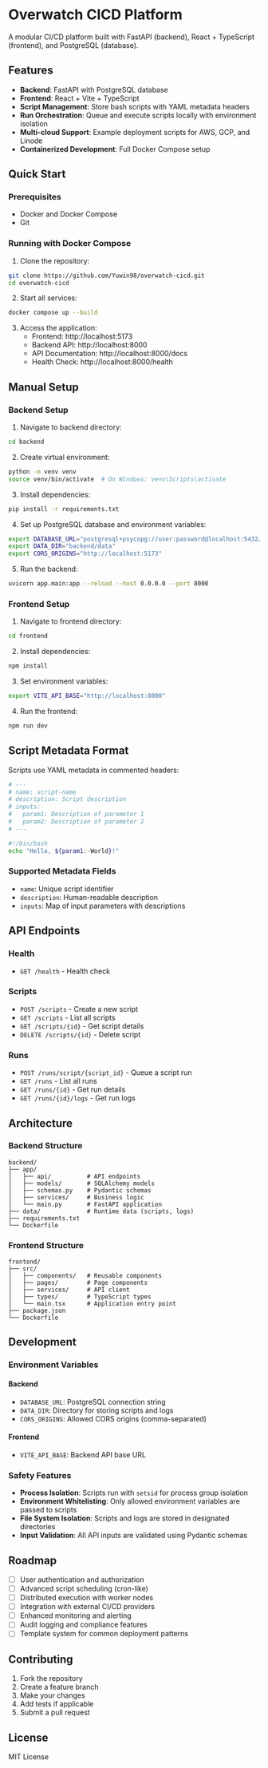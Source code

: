 # Overwatch CICD Platform

A modular CI/CD platform built with FastAPI (backend), React + TypeScript (frontend), and PostgreSQL (database).

## Features

- **Backend**: FastAPI with PostgreSQL database
- **Frontend**: React + Vite + TypeScript
- **Script Management**: Store bash scripts with YAML metadata headers
- **Run Orchestration**: Queue and execute scripts locally with environment isolation
- **Multi-cloud Support**: Example deployment scripts for AWS, GCP, and Linode
- **Containerized Development**: Full Docker Compose setup

## Quick Start

### Prerequisites
- Docker and Docker Compose
- Git

### Running with Docker Compose

1. Clone the repository:
```bash
git clone https://github.com/Yuwin98/overwatch-cicd.git
cd overwatch-cicd
```

2. Start all services:
```bash
docker compose up --build
```

3. Access the application:
   - Frontend: http://localhost:5173
   - Backend API: http://localhost:8000
   - API Documentation: http://localhost:8000/docs
   - Health Check: http://localhost:8000/health

## Manual Setup

### Backend Setup

1. Navigate to backend directory:
```bash
cd backend
```

2. Create virtual environment:
```bash
python -m venv venv
source venv/bin/activate  # On Windows: venv\Scripts\activate
```

3. Install dependencies:
```bash
pip install -r requirements.txt
```

4. Set up PostgreSQL database and environment variables:
```bash
export DATABASE_URL="postgresql+psycopg://user:password@localhost:5432/overwatch"
export DATA_DIR="backend/data"
export CORS_ORIGINS="http://localhost:5173"
```

5. Run the backend:
```bash
uvicorn app.main:app --reload --host 0.0.0.0 --port 8000
```

### Frontend Setup

1. Navigate to frontend directory:
```bash
cd frontend
```

2. Install dependencies:
```bash
npm install
```

3. Set environment variables:
```bash
export VITE_API_BASE="http://localhost:8000"
```

4. Run the frontend:
```bash
npm run dev
```

## Script Metadata Format

Scripts use YAML metadata in commented headers:

```bash
# ---
# name: script-name
# description: Script description
# inputs:
#   param1: Description of parameter 1
#   param2: Description of parameter 2
# ---

#!/bin/bash
echo "Hello, ${param1:-World}!"
```

### Supported Metadata Fields

- `name`: Unique script identifier
- `description`: Human-readable description
- `inputs`: Map of input parameters with descriptions

## API Endpoints

### Health
- `GET /health` - Health check

### Scripts
- `POST /scripts` - Create a new script
- `GET /scripts` - List all scripts
- `GET /scripts/{id}` - Get script details
- `DELETE /scripts/{id}` - Delete script

### Runs
- `POST /runs/script/{script_id}` - Queue a script run
- `GET /runs` - List all runs
- `GET /runs/{id}` - Get run details
- `GET /runs/{id}/logs` - Get run logs

## Architecture

### Backend Structure
```
backend/
├── app/
│   ├── api/          # API endpoints
│   ├── models/       # SQLAlchemy models
│   ├── schemas.py    # Pydantic schemas
│   ├── services/     # Business logic
│   └── main.py       # FastAPI application
├── data/             # Runtime data (scripts, logs)
├── requirements.txt
└── Dockerfile
```

### Frontend Structure
```
frontend/
├── src/
│   ├── components/   # Reusable components
│   ├── pages/        # Page components
│   ├── services/     # API client
│   ├── types/        # TypeScript types
│   └── main.tsx      # Application entry point
├── package.json
└── Dockerfile
```

## Development

### Environment Variables

#### Backend
- `DATABASE_URL`: PostgreSQL connection string
- `DATA_DIR`: Directory for storing scripts and logs
- `CORS_ORIGINS`: Allowed CORS origins (comma-separated)

#### Frontend
- `VITE_API_BASE`: Backend API base URL

### Safety Features

- **Process Isolation**: Scripts run with `setsid` for process group isolation
- **Environment Whitelisting**: Only allowed environment variables are passed to scripts
- **File System Isolation**: Scripts and logs are stored in designated directories
- **Input Validation**: All API inputs are validated using Pydantic schemas

## Roadmap

- [ ] User authentication and authorization
- [ ] Advanced script scheduling (cron-like)
- [ ] Distributed execution with worker nodes
- [ ] Integration with external CI/CD providers
- [ ] Enhanced monitoring and alerting
- [ ] Audit logging and compliance features
- [ ] Template system for common deployment patterns

## Contributing

1. Fork the repository
2. Create a feature branch
3. Make your changes
4. Add tests if applicable
5. Submit a pull request

## License

MIT License